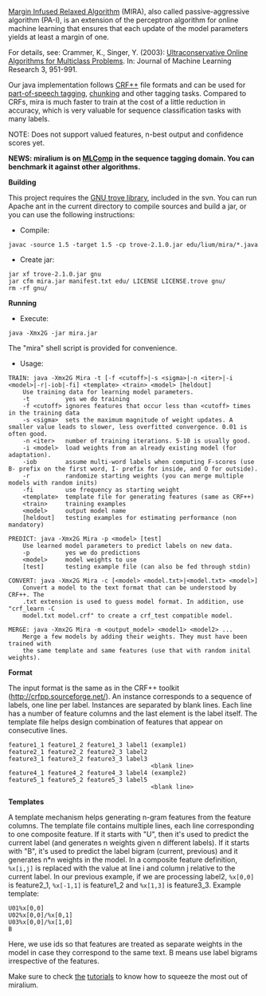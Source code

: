 [Margin Infused Relaxed Algorithm](http://en.wikipedia.org/wiki/Margin_Infused_Relaxed_Algorithm) (MIRA), also called passive-aggressive algorithm (PA-I), is an extension of the perceptron algorithm for online machine learning that ensures that each update of the model parameters yields at least a margin of one.

For details, see: Crammer, K., Singer, Y. (2003): [Ultraconservative Online Algorithms for Multiclass Problems](http://jmlr.csail.mit.edu/papers/volume3/crammer03a/crammer03a.pdf). In: Journal of Machine Learning Research 3, 951-991.

Our java implementation follows [CRF++](http://crfpp.sourceforge.net/) file formats and can be used for [part-of-speech tagging](PosTaggerTutorial.md), [chunking](ChunkerTutorial.md) and other tagging tasks. Compared to CRFs, mira is much faster to train at the cost of a little reduction in accuracy, which is very valuable for sequence classification tasks with many labels.

NOTE: Does not support valued features, n-best output and confidence scores yet.

**NEWS: miralium is on [MLComp](http://mlcomp.org/) in the sequence tagging domain. You can benchmark it against other algorithms.**

**Building**

This project requires the [GNU trove library](http://trove4j.sourceforge.net/), included in the svn.
You can run Apache ant in the current directory to compile sources and build a jar, or you can use the following instructions:

  * Compile:

```
javac -source 1.5 -target 1.5 -cp trove-2.1.0.jar edu/lium/mira/*.java                                                                                                 
```

  * Create jar:

```
jar xf trove-2.1.0.jar gnu                                                                                                                                             
jar cfm mira.jar manifest.txt edu/ LICENSE LICENSE.trove gnu/                                                                                                          
rm -rf gnu/                                                                                                                                                            
```

**Running**

  * Execute:

```
java -Xmx2G -jar mira.jar                                                                                                                                              
```

The "mira" shell script is provided for convenience.

  * Usage:

```
TRAIN: java -Xmx2G Mira -t [-f <cutoff>|-s <sigma>|-n <iter>|-i <model>|-r|-iob|-fi] <template> <train> <model> [heldout]                                              
    Use training data for learning model parameters.                                                                                                                   
    -t          yes we do training                                                                                                                                     
    -f <cutoff> ignores features that occur less than <cutoff> times in the training data                                                                              
    -s <sigma>  sets the maximum magnitude of weight updates. A smaller value leads to slower, less overfitted convergence. 0.01 is often good.
    -n <iter>   number of training iterations. 5-10 is usually good.                                                                                                   
    -i <model>  load weights from an already existing model (for adaptation).                                                                                          
    -iob        assume multi-word labels when computing F-scores (use B- prefix on the first word, I- prefix for inside, and O for outside).                           
    -r          randomize starting weights (you can merge multiple models with random inits)                                                                           
    -fi         use frequency as starting weight                                                                                                                       
    <template>  template file for generating features (same as CRF++)                                                                                                  
    <train>     training examples                                                                                                                                      
    <model>     output model name                                                                                                                                      
    [heldout]   testing examples for estimating performance (non mandatory)                                                                                            
                                                                                                                                                                       
PREDICT: java -Xmx2G Mira -p <model> [test]                                                                                                                            
    Use learned model parameters to predict labels on new data.                                                                                                        
    -p          yes we do predictions                                                                                                                                  
    <model>     model weights to use                                                                                                                                   
    [test]      testing example file (can also be fed through stdin)                                                                                                   

CONVERT: java -Xmx2G Mira -c [<model> <model.txt>|<model.txt> <model>]
    Convert a model to the text format that can be understood by CRF++. The
    .txt extension is used to guess model format. In addition, use "crf_learn -C
    model.txt model.crf" to create a crf_test compatible model.

MERGE: java -Xmx2G Mira -m <output_model> <model1> <model2> ...
    Merge a few models by adding their weights. They must have been trained with
    the same template and same features (use that with random inital weights).
```

**Format**

The input format is the same as in the CRF++ toolkit
(http://crfpp.sourceforge.net/).  An instance corresponds to a sequence of
labels, one line per label. Instances are separated by blank lines. Each line
has a number of feature columns and the last element is the label itself. The
template file helps design combination of features that appear on consecutive
lines.

```
feature1_1 feature1_2 feature1_3 label1 (example1)
feature2_1 feature2_2 feature2_3 label2
feature3_1 feature3_2 feature3_3 label3
                                        <blank line>
feature4_1 feature4_2 feature4_3 label4 (example2)
feature5_1 feature5_2 feature5_3 label5
                                        <blank line>
```

**Templates**

A template mechanism helps generating n-gram features from the feature
columns.  The template file contains multiple lines, each line corresponding to
one composite feature.  If it starts with "U", then it's used to predict the
current label (and generates n weights given n different labels). If it starts with "B",
it's used to predict the label bigram (current, previous) and it generates n\*n
weights in the model. In a composite feature definition, `%x[i,j]` is replaced
with the value at line i and column j relative to the current label. In
our previous example, if we are processing label2, `%x[0,0]` is feature2\_1,
`%x[-1,1]` is feature1\_2 and `%x[1,3]` is feature3\_3. Example template:

```
U01%x[0,0]
U02%x[0,0]/%x[0,1]
U03%x[0,0]/%x[1,0]
B
```

Here, we use ids so that features are treated as separate weights in the model
in case they correspond to the same text. B means use label bigrams irrespective
of the features.

Make sure to check [the](ChunkerTutorial.md) [tutorials](PosTaggerTutorial.md) to know how to squeeze the most out of miralium.